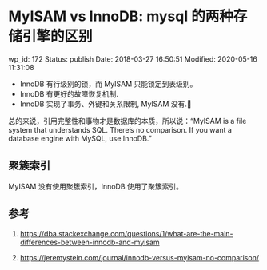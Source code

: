 # MyISAM vs InnoDB: mysql 的两种存储引擎的区别


wp_id: 172
Status: publish
Date: 2018-03-27 16:50:51
Modified: 2020-05-16 11:31:08


* InnoDB 有行级别的锁，而 MyISAM 只能锁定到表级别。
* InnoDB 有更好的故障恢复机制.
* InnoDB 实现了事务、外键和关系限制, MyISAM 没有.

总的来说，引用完整性和事物才是数据库的本质，所以说：“MyISAM is a file system that understands SQL. There’s no comparison. If you want a database engine with MySQL, use InnoDB.”

## 聚簇索引

MyISAM 没有使用聚簇索引，InnoDB 使用了聚簇索引。

## 参考

1. https://dba.stackexchange.com/questions/1/what-are-the-main-differences-between-innodb-and-myisam

2. https://jeremystein.com/journal/innodb-versus-myisam-no-comparison/